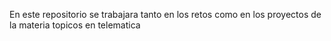 En este repositorio se trabajara tanto en los retos como en los proyectos de la materia topicos en telematica
